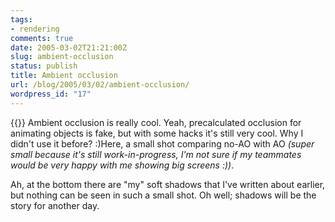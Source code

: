 ```yaml
---
tags:
- rendering
comments: true
date: 2005-03-02T21:21:00Z
slug: ambient-occlusion
status: publish
title: Ambient occlusion
url: /blog/2005/03/02/ambient-occlusion/
wordpress_id: "17"
---
```


{{<imgright src="/img/blog/050302a.jpg">}}
Ambient occlusion is really cool. Yeah, precalculated occlusion for animating objects is fake, but with some hacks it's still very cool. Why I didn't use it before? :)Here, a small shot comparing no-AO with AO _(super small because it's still work-in-progress, I'm not sure if my teammates would be very happy with me showing big screens :))_.

Ah, at the bottom there are "my" soft shadows that I've written about earlier, but nothing can be seen in such a small shot. Oh well; shadows will be the story for another day.
